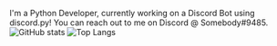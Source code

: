 I'm a Python Developer, currently working on a Discord Bot using discord.py! You can reach out to me on Discord @ Somebody#9485.
![GitHub stats](https://github-readme-stats.vercel.app/api?username=Somebody0812&show_icons=true&theme=algolia)
![Top Langs](https://github-readme-stats.vercel.app/api/top-langs/?username=Somebody0812&theme=algolia)
